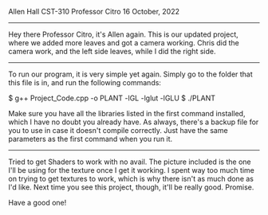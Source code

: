 Allen Hall
CST-310
Professor Citro
16 October, 2022

-------------------------------------------------------------------------------------

Hey there Professor Citro, it's Allen again.
This is our updated project, where we added more leaves and 
got a camera working. Chris did the camera work, and the left side leaves, while I did the right side.

-------------------------------------------------------------------------------------

To run our program, it is very simple yet again. Simply go to the folder that this
file is in, and run the following commands:

$ g++ Project_Code.cpp -o PLANT -lGL -lglut -lGLU
$ ./PLANT

Make sure you have all the libraries listed in the first command installed,
which I have no doubt you already have. As always, there's a backup file for you to use in case it
doesn't compile correctly. Just have the same parameters as the first command when you run it.

-------------------------------------------------------------------------------------

Tried to get Shaders to work with no avail. The picture included is the one I'll be using for the texture once I get it working. I spent way too much time on trying to get textures to work, which is why there isn't as much done as I'd like. Next time you see this project, though, it'll be really good. Promise.

Have a good one!